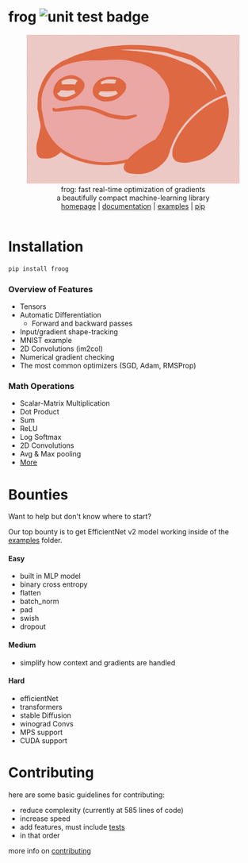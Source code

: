 # frog <img src="https://github.com/kevbuh/frog/actions/workflows/test.yml/badge.svg" alt="unit test badge" >
<div align="center" >
  <img src="https://raw.githubusercontent.com/kevbuh/frog/main/assets/froog.jpeg" alt="froog the frog" height="300">
  <br/>
  frog: fast real-time optimization of gradients 
  <br/>
  a beautifully compact machine-learning library
  <br/>
  <a href="https://github.com/kevbuh/frog">homepage</a> | <a href="https://github.com/kevbuh/frog/tree/main/docs">documentation</a> | <a href="https://github.com/kevbuh/frog/tree/main/examples">examples</a> | <a href="https://pypi.org/project/froog/">pip</a>
  <br/>
  <br/>
</div>

<!-- modern ml development is unintuitive, time consuming, and unaccessible. why not make it possible for anyone to build? -->
# Installation
```bash
pip install froog
```

### Overview of Features
- Tensors
- Automatic Differentiation
    - Forward and backward passes
- Input/gradient shape-tracking
- MNIST example
- 2D Convolutions (im2col)
- Numerical gradient checking
- The most common optimizers (SGD, Adam, RMSProp)

### Math Operations
- Scalar-Matrix Multiplication
- Dot Product
- Sum
- ReLU
- Log Softmax
- 2D Convolutions
- Avg & Max pooling
- <a href="https://github.com/kevbuh/frog/blob/main/frog/ops.py">More</a> 

# Bounties
Want to help but don't know where to start? 

Our top bounty is to get EfficientNet v2 model working inside of the <a href="https://github.com/kevbuh/frog/tree/main/examples">examples</a> folder.

#### Easy
- built in MLP model
- binary cross entropy
- flatten
- batch_norm
- pad
- swish
- dropout 
#### Medium
- simplify how context and gradients are handled
#### Hard
- efficientNet
- transformers
- stable Diffusion
- winograd Convs
- MPS support
- CUDA support

# Contributing
here are some basic guidelines for contributing:
* reduce complexity (currently at 585 lines of code)
* increase speed
* add features, must include <a href="https://github.com/kevbuh/frog/tree/main/tests">tests</a>
* in that order

more info on <a href="https://github.com/kevbuh/frog/blob/main/docs/contributing.md">contributing</a>